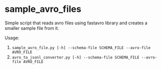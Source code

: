 # sample_avro_files

Simple script that reads avro files using fastavro library and creates a smaller sample file from it.

Usage: 

1) `sample_avro_file.py [-h] --schema-file SCHEMA_FILE --avro-file AVRO_FILE`
2) `avro_to_jsonl_converter.py [-h] --schema-file SCHEMA_FILE --avro-file AVRO_FILE`
